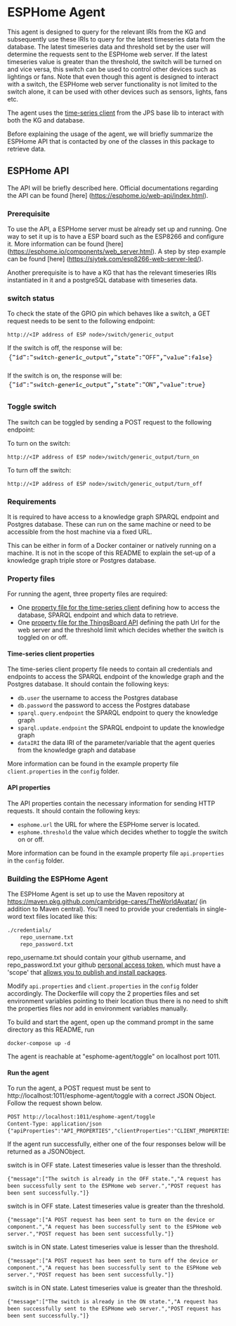 # ESPHome Agent

This agent is designed to query for the relevant IRIs from the KG and subsequently use these IRIs to query for the latest timeseries data from the database. 
The latest timeseries data and threshold set by the user will determine the requests sent to the ESPHome web server. If the latest timeseries value is greater
than the threshold, the switch will be turned on and vice versa, this switch can be used to control other devices such as lightings or fans. Note that even 
though this agent is designed to interact with a switch, the ESPHome web server functionality is not limited to the switch alone, it can be used with other 
devices such as sensors, lights, fans etc.

The agent uses the [time-series client](https://github.com/cambridge-cares/TheWorldAvatar/tree/develop/JPS_BASE_LIB/src/main/java/uk/ac/cam/cares/jps/base/timeseries)
from the JPS base lib to interact with both the KG and database.

Before explaining the usage of the agent, we will briefly summarize the ESPHome API that is contacted by one of the classes in this package to retrieve data.

## ESPHome API

The API will be briefly described here. 
Official documentations regarding the API can be found [here] (https://esphome.io/web-api/index.html).

### Prerequisite
To use the API, a ESPHome server must be already set up and running. One way to set it up is to have a ESP board such as the ESP8266 and configure it. 
More information can be found [here] (https://esphome.io/components/web_server.html).
A step by step example can be found [here] (https://siytek.com/esp8266-web-server-led/).

Another prerequisite is to have a KG that has the relevant timeseries IRIs instantiated in it and a postgreSQL database with timeseries data.

### switch status
To check the state of the GPIO pin which behaves like a switch, a GET request needs to be sent to the following endpoint:
```
http://<IP address of ESP node>/switch/generic_output
```

If the switch is off, the response will be:
![Shows OFF state response.](docs/img/off_state.png "OFF state response")

If the switch is on, the response will be:
![Shows ON state response.](docs/img/on_state.png "ON state response")

### Toggle switch
The switch can be toggled by sending a POST request to the following endpoint:

To turn on the switch:
```
http://<IP address of ESP node>/switch/generic_output/turn_on
```

To turn off the switch:
```
http://<IP address of ESP node>/switch/generic_output/turn_off
```
### Requirements
It is required to have access to a knowledge graph SPARQL endpoint and Postgres database. These can run on the same machine 
or need to be accessible from the host machine via a fixed URL.

This can be either in form of a Docker container or natively running on a machine. It is not in the scope of this README
to explain the set-up of a knowledge graph triple store or Postgres database.

### Property files
For running the agent, three property files are required:
- One [property file for the time-series client](#time-series-client-properties) defining how to access the database, SPARQL endpoint and which data to retrieve.
- One [property file for the ThingsBoard API](#api-properties) defining the path Url for the web server and the threshold limit which decides whether the
switch is toggled on or off.

#### Time-series client properties
The time-series client property file needs to contain all credentials and endpoints to access the SPARQL endpoint of
the knowledge graph and the Postgres database. It should contain the following keys:
- `db.user` the username to access the Postgres database
- `db.password` the password to access the Postgres database
- `sparql.query.endpoint` the SPARQL endpoint to query the knowledge graph
- `sparql.update.endpoint` the SPARQL endpoint to update the knowledge graph
- `dataIRI` the data IRI of the parameter/variable that the agent queries from the knowledge graph and database

More information can be found in the example property file `client.properties` in the `config` folder.

#### API properties
The API properties contain the necessary information for sending HTTP requests. It should contain the following keys:
- `esphome.url` the URL for where the ESPHome server is located.
- `esphome.threshold` the value which decides whether to toggle the switch on or off.

More information can be found in the example property file `api.properties` in the `config` folder.


### Building the ESPHome Agent
The ESPHome Agent is set up to use the Maven repository at https://maven.pkg.github.com/cambridge-cares/TheWorldAvatar/ (in addition to Maven central).
You'll need to provide  your credentials in single-word text files located like this:
```
./credentials/
    repo_username.txt
    repo_password.txt
```

repo_username.txt should contain your github username, and repo_password.txt your github [personal access token](https://docs.github.com/en/github/authenticating-to-github/creating-a-personal-access-token),
which must have a 'scope' that [allows you to publish and install packages](https://docs.github.com/en/packages/working-with-a-github-packages-registry/working-with-the-apache-maven-registry#authenticating-to-github-packages).

Modify `api.properties` and `client.properties` in the `config` folder accordingly. The Dockerfile will copy the 2 properties files and set environment 
variables pointing to their location thus there is no need to shift the properties files nor add in environment variables manually.

To build and start the agent, open up the command prompt in the same directory as this README, run
```
docker-compose up -d
```

The agent is reachable at "esphome-agent/toggle" on localhost port 1011.


#### Run the agent
To run the agent, a POST request must be sent to http://localhost:1011/esphome-agent/toggle with a correct JSON Object.
Follow the request shown below.

```
POST http://localhost:1011/esphome-agent/toggle
Content-Type: application/json
{"apiProperties":"API_PROPERTIES","clientProperties":"CLIENT_PROPERTIES"}
```

If the agent run successfully, either one of the four responses below will be returned as a JSONObject.

switch is in OFF state. Latest timeseries value is lesser than the threshold.
```
{"message":["The switch is already in the OFF state.","A request has been successfully sent to the ESPHome web server.","POST request has been sent successfully."]}
```

switch is in OFF state. Latest timeseries value is greater than the threshold.
```
{"message":["A POST request has been sent to turn on the device or component.","A request has been successfully sent to the ESPHome web server.","POST request has been sent successfully."]}
```

switch is in ON state. Latest timeseries value is lesser than the threshold.
```
{"message":["A POST request has been sent to turn off the device or component.","A request has been successfully sent to the ESPHome web server.","POST request has been sent successfully."]}
```

switch is in ON state. Latest timeseries value is greater than the threshold.
```
{"message":["The switch is already in the ON state.","A request has been successfully sent to the ESPHome web server.","POST request has been sent successfully."]}
```